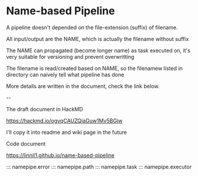 # Name-based Pipeline

A pipeline doesn't depended on the file-extension (suffix) of filename.

All input/output are the NAME, which is actually the filename without suffix

The NAME can propagated (become longer name) as task executed on, it's very suitable for versioning and prevent overwritting

The filename is read/created based on NAME, so the filenamew listed in directory can naively tell what pipeline has done

More details are written in the document, check the link below.

--

The draft document in HackMD

https://hackmd.io/ogyqCAUZQjaGuw1Mv5BGjw

I'll copy it into readme and wiki page in the future


Code document

https://linnil1.github.io/name-based-pipeline

::: namepipe.error
::: namepipe.path
::: namepipe.task
::: namepipe.executor
